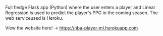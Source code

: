 Full fledge Flask app (Python) where the user enters a player and Linear Regression is used to predict the player's PPG in the coming season. The web serviceused is Heroku.

View the website here! -> https://nba-player-ml.herokuapp.com
